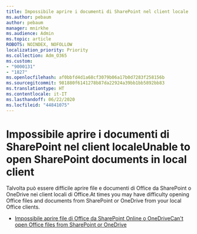 ```yaml
---
title: Impossibile aprire i documenti di SharePoint nel client locale
ms.author: pebaum
author: pebaum
manager: mnirkhe
ms.audience: Admin
ms.topic: article
ROBOTS: NOINDEX, NOFOLLOW
localization_priority: Priority
ms.collection: Adm_O365
ms.custom:
- "9000131"
- "1827"
ms.openlocfilehash: af0bbfd4d1a68cf3079b06a17b0d7283f258156b
ms.sourcegitcommit: 981880f6141278b87da22924a39bb1bb5892bb83
ms.translationtype: HT
ms.contentlocale: it-IT
ms.lasthandoff: 06/22/2020
ms.locfileid: "44841075"
---
```

# <a name="unable-to-open-sharepoint-documents-in-local-client"></a><span data-ttu-id="3a264-102">Impossibile aprire i documenti di SharePoint nel client locale</span><span class="sxs-lookup"><span data-stu-id="3a264-102">Unable to open SharePoint documents in local client</span></span>

<span data-ttu-id="3a264-103">Talvolta può essere difficile aprire file e documenti di Office da SharePoint o OneDrive nei client locali di Office.</span><span class="sxs-lookup"><span data-stu-id="3a264-103">At times you may have difficulty opening Office files and documents from SharePoint or OneDrive from your local Office clients.</span></span>

- [<span data-ttu-id="3a264-104">Impossibile aprire file di Office da SharePoint Online o OneDrive</span><span class="sxs-lookup"><span data-stu-id="3a264-104">Can't open Office files from SharePoint or OneDrive</span></span>](https://docs.microsoft.com/sharepoint/troubleshoot/administration/cant-open-office-files)
